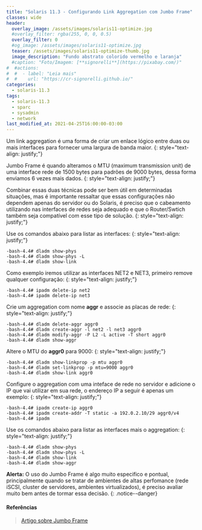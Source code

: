 ```yaml
---
title: "Solaris 11.3 - Configurando Link Aggregation com Jumbo Frame"
classes: wide
header:
  overlay_image: /assets/images/solaris11-optimize.jpg
  #overlay_filter: rgba(255, 0, 0, 0.5)
  overlay_filter: 0
  #og_image: /assets/images/solaris11-optimize.jpg
  teaser: /assets/images/solaris11-optimize-thumb.jpg
  image_description: "Fundo abstrato colorido vermelho e laranja"
  #caption: "Foto/Imagem: [**signorelli**](https://pixabay.com/)"
#  #actions:
#  #  - label: "Leia mais"
#  #    url: "https://cr-signorelli.github.io/"
categories:
  - solaris-11.3
tags:
  - solaris-11.3
  - sparc
  - sysadmin
  - network
last_modified_at: 2021-04-25T16:00:00-03:00
---
```


Um link aggregation é uma forma de criar um enlace lógico entre duas ou mais interfaces para fornecer uma largura de banda maior.
{: style="text-align: justify;"}

Jumbo Frame é quando alteramos o MTU (maximum transmission unit) de uma interface rede de 1500 bytes para padrões de 9000 bytes, dessa forma enviamos 6 vezes mais dados.
{: style="text-align: justify;"}

Combinar essas duas técnicas pode ser bem útil em determinadas situações, mas é importante ressaltar que essas configurações não dependem apenas do servidor ou do Solaris, é preciso que o cabeamento utilizando nas interfaces de redes seja adequado e que o Router/Swtich também seja compatível com esse tipo de solução.
{: style="text-align: justify;"}

Use os comandos abaixo para listar as interfaces:
{: style="text-align: justify;"}

```console
-bash-4.4# dladm show-phys
-bash-4.4# dladm show-phys -L
-bash-4.4# dladm show-link
```

Como exemplo iremos utilizar as interfaces NET2 e NET3, primeiro remove qualquer configuração:
{: style="text-align: justify;"}

```console
-bash-4.4# ipadm delete-ip net2
-bash-4.4# ipadm delete-ip net3
```

Crie um aggregation com nome **aggr** e associe as placas de rede:
{: style="text-align: justify;"}

```console
-bash-4.4# dladm delete-aggr aggr0
-bash-4.4# dladm create-aggr -l net2 -l net3 aggr0
-bash-4.4# dladm modify-aggr -P L2 -L active -T short aggr0
-bash-4.4# dladm show-aggr
```

Altere o MTU do **aggr0** para 9000:
{: style="text-align: justify;"}

```console
-bash-4.4# dladm show-linkprop -p mtu aggr0
-bash-4.4# dladm set-linkprop -p mtu=9000 aggr0
-bash-4.4# dladm show-link aggr0
```

Configure o aggregation com uma inteface de rede no servidor e adicione o IP que vai utilizar em sua rede, o endereço IP a seguir é apenas um exemplo:
{: style="text-align: justify;"}

```console
-bash-4.4# ipadm create-ip aggr0
-bash-4.4# ipadm create-addr -T static -a 192.0.2.10/29 aggr0/v4
-bash-4.4# ipadm 
```

Use os comandos abaixo para listar as interfaces mais o aggregation:
{: style="text-align: justify;"}

```console
-bash-4.4# dladm show-phys
-bash-4.4# dladm show-phys -L
-bash-4.4# dladm show-link
-bash-4.4# dladm show-aggr
```

**Alerta:** O uso do Jumbo Frame é algo muito especifico e pontual, principalmente quando se tratar de ambientes de altas perfomance (rede iSCSI, cluster de servidores, ambientes virtualizados), é preciso avaliar muito bem antes de tormar essa decisão.
{: .notice--danger}

#### Referências

> [Artigo sobre Jumbo Frame](https://skymonitor.com/pt/o-que-sao-jumbo-frames/)